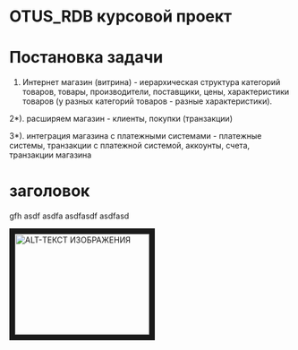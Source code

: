 # OTUS_RDB курсовой проект
# Постановка задачи

1. Интернет магазин (витрина) - иерархическая структура категорий товаров, товары, производители, поставщики, цены, характеристики товаров (у разных категорий товаров - разные характеристики). 

2*). расширяем магазин - клиенты, покупки (транзакции)

3*). интеграция магазина с платежными системами - платежные системы, транзакции с платежной системой, аккоунты, счета, транзакции магазина

# заголовок
<p>gfh asdf asdfa asdfasdf asdfasd </p>
<a href="http://www.youtube.com/watch?feature=player_embedded&v=ID_ВИДЕОРОЛИКА_НА_YOUTUBE" target="_blank"><img src="http://img.youtube.com/vi/ID_ВИДЕОРОЛИКА_НА_YOUTUBE/0.jpg" 
alt="ALT-ТЕКСТ ИЗОБРАЖЕНИЯ" width="240" height="180" border="10" /></a>
